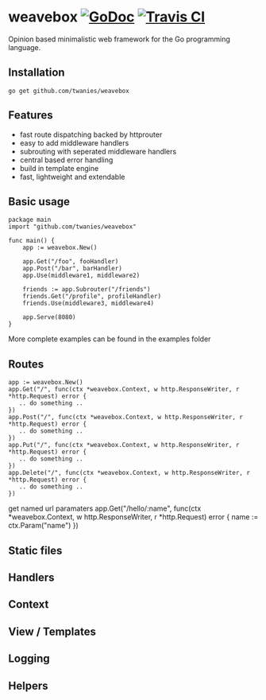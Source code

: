 # weavebox [![GoDoc](https://godoc.org/github.com/twanies/weavebox?status.svg)](https://godoc.org/github.com/twanies/weavebox) [![Travis CI](https://travis-ci.org/twanies/weavebox.svg?branch=master)](https://travis-ci.org/twanies/weavebox)
Opinion based minimalistic web framework for the Go programming language.

## Installation
`go get github.com/twanies/weavebox`

## Features
- fast route dispatching backed by httprouter
- easy to add middleware handlers
- subrouting with seperated middleware handlers
- central based error handling
- build in template engine
- fast, lightweight and extendable

## Basic usage
    package main
    import "github.com/twanies/weavebox"

    func main() {
        app := weavebox.New()

        app.Get("/foo", fooHandler)
        app.Post("/bar", barHandler)
        app.Use(middleware1, middleware2)

        friends := app.Subrouter("/friends")
        friends.Get("/profile", profileHandler)
        friends.Use(middleware3, middleware4)
        
        app.Serve(8080)
    }
More complete examples can be found in the examples folder

## Routes
    app := weavebox.New()
    app.Get("/", func(ctx *weavebox.Context, w http.ResponseWriter, r *http.Request) error {
       .. do something .. 
    })
    app.Post("/", func(ctx *weavebox.Context, w http.ResponseWriter, r *http.Request) error {
       .. do something .. 
    })
    app.Put("/", func(ctx *weavebox.Context, w http.ResponseWriter, r *http.Request) error {
       .. do something .. 
    })
    app.Delete("/", func(ctx *weavebox.Context, w http.ResponseWriter, r *http.Request) error {
       .. do something .. 
    })
get named url paramaters
    app.Get("/hello/:name", func(ctx *weavebox.Context, w http.ResponseWriter, r *http.Request) error {
        name := ctx.Param("name")
    })

## Static files

## Handlers

## Context

## View / Templates

## Logging

## Helpers



